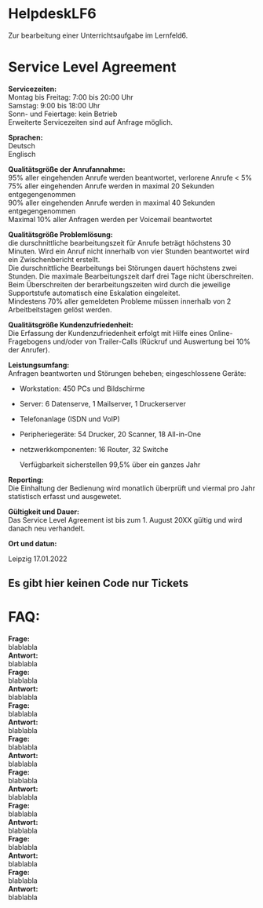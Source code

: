 # HelpdeskLF6
Zur bearbeitung einer Unterrichtsaufgabe im Lernfeld6.

# Service Level Agreement


__Servicezeiten:__<br>
Montag bis Freitag: 7:00 bis 20:00 Uhr<br>
Samstag: 9:00 bis 18:00 Uhr<br>
Sonn- und Feiertage: kein Betrieb<br>
Erweiterte Servicezeiten sind auf Anfrage möglich.<br>

__Sprachen:__<br>
Deutsch<br>
Englisch<br>

__Qualitätsgröße der Anrufannahme:__<br>
95% aller eingehenden Anrufe werden beantwortet, verlorene Anrufe < 5% <br>
75% aller eingehenden Anrufe werden in maximal 20 Sekunden entgegengenommen <br>
90% aller eingehenden Anrufe werden in maximal 40 Sekunden entgegengenommen <br>
Maximal 10% aller Anfragen werden per Voicemail beantwortet<br>

__Qualitätsgröße Problemlösung:__ <br>
die durschnittliche bearbeitungszeit für Anrufe beträgt höchstens 30 Minuten. Wird ein Anruf nicht innerhalb von vier Stunden beantwortet wird ein Zwischenbericht erstellt.
<br>
Die durschnittliche Bearbeitungs bei Störungen dauert höchstens zwei Stunden. Die maximale Bearbeitungszeit darf drei Tage nicht überschreiten.
<br>
Beim Überschreiten der berarbeitungszeiten wird durch die jeweilige Supportstufe automatisch eine Eskalation eingeleitet.
<br>
Mindestens 70% aller gemeldeten Probleme müssen innerhalb von 2 Arbeitbeitstagen gelöst werden.
<br>

__Qualitätsgröße Kundenzufriedenheit:__<br>
Die Erfassung der Kundenzufriedenheit erfolgt mit Hilfe eines Online-Fragebogens und/oder von Trailer-Calls (Rückruf und Auswertung bei 10% der Anrufer).

__Leistungsumfang:__<br>
Anfragen beantworten und Störungen beheben; eingeschlossene Geräte:
- Workstation: 450 PCs und Bildschirme
- Server: 6 Datenserve, 1 Mailserver, 1 Druckerserver
- Telefonanlage (ISDN und VoIP)
- Peripheriegeräte: 54 Drucker, 20 Scanner, 18 All-in-One
- netzwerkkomponenten: 16 Router, 32 Switche

  Verfügbarkeit sicherstellen 99,5% über ein ganzes Jahr

__Reporting:__<br>
Die Einhaltung der Bedienung wird monatlich überprüft und viermal pro Jahr statistisch erfasst und ausgewetet.

__Gültigkeit und Dauer:__<br>
Das Service Level Agreement ist bis zum 1. August 20XX gültig und wird danach neu verhandelt.


__Ort und datun:__<br>

Leipzig 17.01.2022



## Es gibt hier keinen Code nur Tickets

# FAQ:
__Frage:__<br>
blablabla<br>
__Antwort:__<br>
blablabla<br>
__Frage:__<br>
blablabla<br>
__Antwort:__<br>
blablabla<br>
__Frage:__<br>
blablabla<br>
__Antwort:__<br>
blablabla<br>
__Frage:__<br>
blablabla<br>
__Antwort:__<br>
blablabla<br>
__Frage:__<br>
blablabla<br>
__Antwort:__<br>
blablabla<br>
__Frage:__<br>
blablabla<br>
__Antwort:__<br>
blablabla<br>
__Frage:__<br>
blablabla<br>
__Antwort:__<br>
blablabla<br>
__Frage:__<br>
blablabla<br>
__Antwort:__<br>
blablabla<br>


